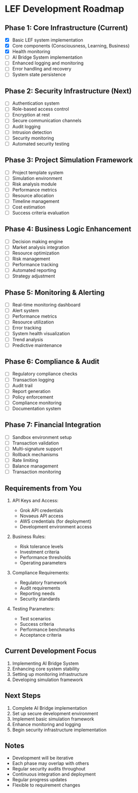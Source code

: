 # LEF Development Roadmap

## Phase 1: Core Infrastructure (Current)
- [x] Basic LEF system implementation
- [x] Core components (Consciousness, Learning, Business)
- [x] Health monitoring
- [ ] AI Bridge System implementation
- [ ] Enhanced logging and monitoring
- [ ] Error handling and recovery
- [ ] System state persistence

## Phase 2: Security Infrastructure (Next)
- [ ] Authentication system
- [ ] Role-based access control
- [ ] Encryption at rest
- [ ] Secure communication channels
- [ ] Audit logging
- [ ] Intrusion detection
- [ ] Security monitoring
- [ ] Automated security testing

## Phase 3: Project Simulation Framework
- [ ] Project template system
- [ ] Simulation environment
- [ ] Risk analysis module
- [ ] Performance metrics
- [ ] Resource allocation
- [ ] Timeline management
- [ ] Cost estimation
- [ ] Success criteria evaluation

## Phase 4: Business Logic Enhancement
- [ ] Decision making engine
- [ ] Market analysis integration
- [ ] Resource optimization
- [ ] Risk management
- [ ] Performance tracking
- [ ] Automated reporting
- [ ] Strategy adjustment

## Phase 5: Monitoring & Alerting
- [ ] Real-time monitoring dashboard
- [ ] Alert system
- [ ] Performance metrics
- [ ] Resource utilization
- [ ] Error tracking
- [ ] System health visualization
- [ ] Trend analysis
- [ ] Predictive maintenance

## Phase 6: Compliance & Audit
- [ ] Regulatory compliance checks
- [ ] Transaction logging
- [ ] Audit trail
- [ ] Report generation
- [ ] Policy enforcement
- [ ] Compliance monitoring
- [ ] Documentation system

## Phase 7: Financial Integration
- [ ] Sandbox environment setup
- [ ] Transaction validation
- [ ] Multi-signature support
- [ ] Rollback mechanisms
- [ ] Rate limiting
- [ ] Balance management
- [ ] Transaction monitoring

## Requirements from You

1. API Keys and Access:
   - Grok API credentials
   - Novaeus API access
   - AWS credentials (for deployment)
   - Development environment access

2. Business Rules:
   - Risk tolerance levels
   - Investment criteria
   - Performance thresholds
   - Operating parameters

3. Compliance Requirements:
   - Regulatory framework
   - Audit requirements
   - Reporting needs
   - Security standards

4. Testing Parameters:
   - Test scenarios
   - Success criteria
   - Performance benchmarks
   - Acceptance criteria

## Current Development Focus

1. Implementing AI Bridge System
2. Enhancing core system stability
3. Setting up monitoring infrastructure
4. Developing simulation framework

## Next Steps

1. Complete AI Bridge implementation
2. Set up secure development environment
3. Implement basic simulation framework
4. Enhance monitoring and logging
5. Begin security infrastructure implementation

## Notes

- Development will be iterative
- Each phase may overlap with others
- Regular security audits throughout
- Continuous integration and deployment
- Regular progress updates
- Flexible to requirement changes 